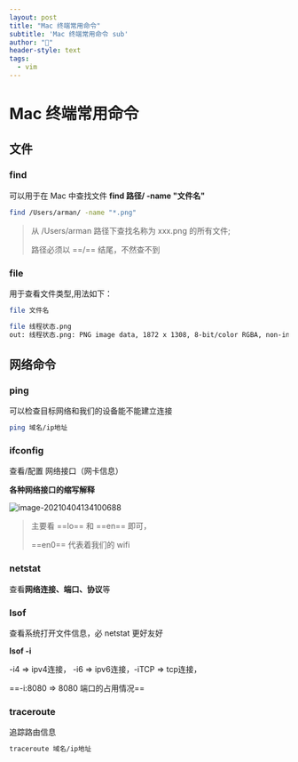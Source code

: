 ```yaml
---
layout: post
title: "Mac 终端常用命令"
subtitle: 'Mac 终端常用命令 sub'
author: "🎃"
header-style: text
tags:
  - vim
---
```

# Mac 终端常用命令

## 文件

### find 





可以用于在 Mac 中查找文件  **find 路径/ -name "文件名"**

```bash
find /Users/arman/ -name "*.png"
```

> 从 /Users/arman 路径下查找名称为 xxx.png 的所有文件;
>
> 路径必须以 ==/== 结尾，不然查不到

### file

用于查看文件类型,用法如下：

```bash
file 文件名
```

```bash
file 线程状态.png
out: 线程状态.png: PNG image data, 1872 x 1308, 8-bit/color RGBA, non-interlaced
```

## 网络命令

### ping

可以检查目标网络和我们的设备能不能建立连接

```bash
ping 域名/ip地址
```

### ifconfig

查看/配置 网络接口（网卡信息）

**各种网络接口的缩写解释**

![image-20210404134100688](https://gitee.com/tograk/picgop/raw/master/img/image-20210404134100688.png)

> 主要看 ==lo== 和 ==en== 即可，
>
> ==en0== 代表着我们的 wifi



### netstat

查看**网络连接、端口、协议**等



### lsof

查看系统打开文件信息，必 netstat 更好友好

**lsof -i**

-i4 => ipv4连接， -i6 => ipv6连接，-iTCP => tcp连接，

==-i:8080 => 8080 端口的占用情况==

### traceroute

追踪路由信息

```bash
traceroute 域名/ip地址
```





















